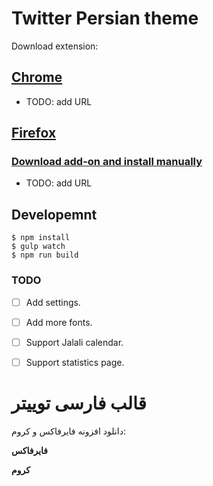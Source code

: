 # Twitter Persian theme

Download extension:

## [Chrome](https://github.com/r3mis4/twitter-persian-theme/blob/master/extra-items/release/chrome.crx)

- TODO: add URL

## [Firefox](https://addons.mozilla.org/en-us/firefox/addon/twitter-persian-theme/)
### [Download add-on and install manually](https://github.com/r3mis4/twitter-persian-theme/blob/master/extra-items/release/firefox.xpi)

- TODO: add URL

## Developemnt

```
$ npm install
$ gulp watch
$ npm run build
```

### TODO
- [ ] Add settings.
- [ ] Add more fonts.
- [ ] Support Jalali calendar.
- [ ] Support statistics page.


# قالب فارسی توییتر

دانلود افزونه فایرفاکس و کروم:

**فایرفاکس**

**کروم**
